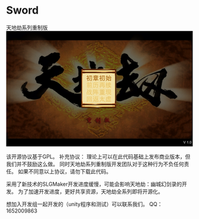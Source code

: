# Sword
天地劫系列重制版
![Image text](https://raw.githubusercontent.com/foxgame/Sword/master/Man/Client/Assets/screen.png)


该开源协议基于GPL。 
补充协议： 
理论上可以在此代码基础上发布商业版本，但我们并不鼓励这么做。
同时天地劫系列重制版开发团队对于这种行为不负任何责任。 
如果不同意以上协议，请勿下载此代码。

采用了新技术的SLGMaker开发进度缓慢，可能会影响天地劫：幽城幻剑录的开发。
为了加速开发进度，更好共享资源，天地劫全系列即将开源化。

想加入开发组一起开发的（unity程序和测试）可以联系我们。
QQ：1652009863
